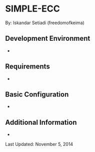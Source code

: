 # SIMPLE-ECC

By: Iskandar Setiadi (freedomofkeima)

## Development Environment

-

## Requirements

-

## Basic Configuration

-

## Additional Information

-

Last Updated: November 5, 2014